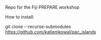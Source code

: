 Repo for the Fiji PREPARE workshop


How to install:


git clone  --recurse-submodules  https://github.com/katiemkowal/pac_islands


